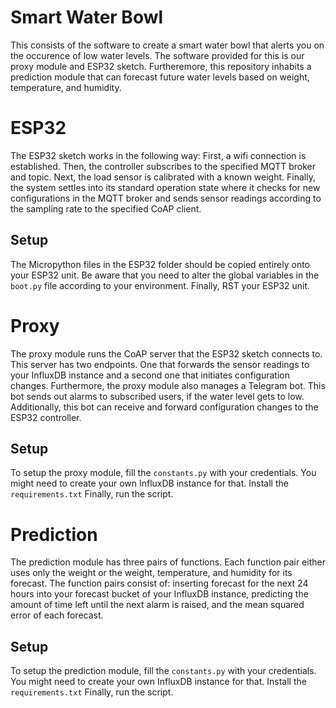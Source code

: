# Smart Water Bowl

This consists of the software to create a smart water bowl that alerts you on the occurence of low water levels. The software provided for this is our proxy module and ESP32 sketch. Furtheremore, this repository inhabits a prediction module that can forecast future water levels based on weight, temperature, and humidity.

# ESP32

The ESP32 sketch works in the following way:
First, a wifi connection is established. Then, the controller subscribes to the specified MQTT broker and topic. Next, the load sensor is calibrated with a known weight. Finally, the system settles into its standard operation state where it checks for new configurations in the MQTT broker and sends sensor readings according to the sampling rate to the specified CoAP client.

## Setup

The Micropython files in the ESP32 folder should be copied entirely onto your ESP32 unit. Be aware that you need to alter the global variables in the `boot.py` file according to your environment. Finally, RST your ESP32 unit.

# Proxy

The proxy module runs the CoAP server that the ESP32 sketch connects to. This server has two endpoints. One that forwards the sensor readings to your InfluxDB instance and a second one that initiates configuration changes. Furthermore, the proxy module also manages a Telegram bot. This  bot sends out alarms to subscribed users, if the water level gets to low. Additionally, this bot can receive and forward configuration changes to the ESP32 controller.

## Setup

To setup the proxy module, fill the `constants.py` with your credentials. You might need to create your own InfluxDB instance for that. Install the `requirements.txt` Finally, run the script.

# Prediction

The prediction module has three pairs of functions. Each function pair either uses only the weight or the weight, temperature, and humidity for its forecast. The function pairs consist of: inserting forecast for the next 24 hours into your forecast bucket of your InfluxDB instance, predicting the amount of time left until the next alarm is raised, and the mean squared error of each forecast.

## Setup

To setup the prediction module, fill the `constants.py` with your credentials. You might need to create your own InfluxDB instance for that. Install the `requirements.txt` Finally, run the script.
